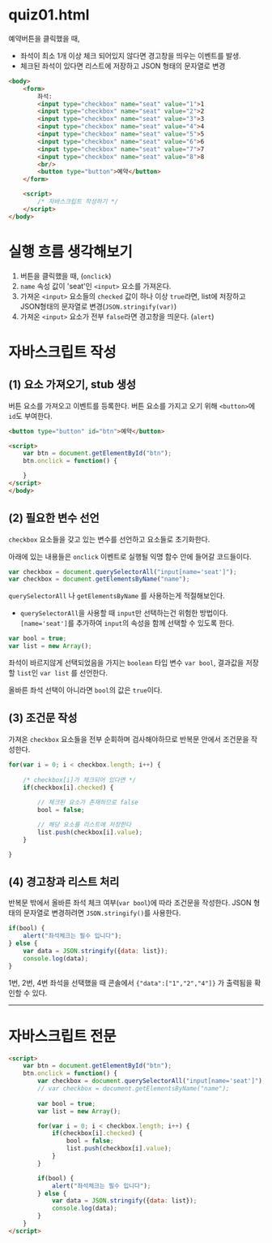 # quiz01.html
예약버튼을 클릭했을 때,
- 좌석이 최소 1개 이상 체크 되어있지 않다면 경고창을 띄우는 이벤트를 발생.
- 체크된 좌석이 있다면 리스트에 저장하고 JSON 형태의 문자열로 변경

```html
<body>
    <form>
        좌석: 
        <input type="checkbox" name="seat" value="1">1
        <input type="checkbox" name="seat" value="2">2
        <input type="checkbox" name="seat" value="3">3
        <input type="checkbox" name="seat" value="4">4
        <input type="checkbox" name="seat" value="5">5
        <input type="checkbox" name="seat" value="6">6
        <input type="checkbox" name="seat" value="7">7
        <input type="checkbox" name="seat" value="8">8
        <br/>
        <button type="button">예약</button>
    </form>

    <script>
        /* 자바스크립트 작성하기 */
    </script>
</body>
```

# 실행 흐름 생각해보기
1. 버튼을 클릭했을 때, (```onclick```)
2. ```name``` 속성 값이 'seat'인 ```<input>``` 요소를 가져온다.
3. 가져온 ```<input>``` 요소들의 ```checked``` 값이 하나 이상 ```true```라면, list에 저장하고 JSON형태의 문자열로 변경(```JSON.stringify(var)```)
4. 가져온 ```<input>``` 요소가 전부 ```false```라면 경고창을 띄운다. (```alert```)

# 자바스크립트 작성
## (1) 요소 가져오기, stub 생성
버튼 요소를 가져오고 이벤트를 등록한다. 버튼 요소를 가지고 오기 위해 ```<button>```에 ```id```도 부여한다.
```html
<button type="button" id="btn">예약</button>
```
```html
<script>
    var btn = document.getElementById("btn");
    btn.onclick = function() {

    }
</script>
</body>
```

## (2) 필요한 변수 선언
```checkbox``` 요소들을 갖고 있는 변수를 선언하고 요소들로 초기화한다.

아래에 있는 내용들은 ```onclick``` 이벤트로 실행될 익명 함수 안에 들어갈 코드들이다.
```javascript
var checkbox = document.querySelectorAll("input[name='seat']");
var checkbox = document.getElementsByName("name");
```
```querySelectorAll``` 나 ```getElementsByName``` 를 사용하는게 적절해보인다.
* ```querySelectorAll```을 사용할 때 ```input```만 선택하는건 위험한 방법이다. ```[name='seat']```를 추가하여 ```input```의 속성을 함께 선택할 수 있도록 한다.

```javascript
var bool = true;
var list = new Array();
```
좌석이 바르지않게 선택되었음을 가지는 ```boolean``` 타입 변수 ```var bool```, 결과값을 저장할 ```list```인 ```var list``` 를 선언한다.

올바른 좌석 선택이 아니라면 ```bool```의 값은 ```true```이다.

## (3) 조건문 작성
가져온 ```checkbox``` 요소들을 전부 순회하며 검사해야하므로 반복문 안에서 조건문을 작성한다.
```javascript
for(var i = 0; i < checkbox.length; i++) {
    
    /* checkbox[i]가 체크되어 있다면 */
    if(checkbox[i].checked) {
        
        // 체크된 요소가 존재하므로 false
        bool = false; 

        // 해당 요소를 리스트에 저장한다
        list.push(checkbox[i].value);
    }

}
```
## (4) 경고창과 리스트 처리
반복문 밖에서 올바른 좌석 체크 여부(```var bool```)에 따라 조건문을 작성한다. 
JSON 형태의 문자열로 변경하려면 ```JSON.stringify()```를 사용한다.

```javascript
if(bool) {
    alert("좌석체크는 필수 입니다");
} else {
    var data = JSON.stringify({data: list});
    console.log(data);
}
```
1번, 2번, 4번 좌석을 선택했을 때 콘솔에서 ```{"data":["1","2","4"]}``` 가 출력됨을 확인할 수 있다.

---
# 자바스크립트 전문
```html
<script>
    var btn = document.getElementById("btn");
    btn.onclick = function() {
        var checkbox = document.querySelectorAll("input[name='seat']");
        // var checkbox = document.getElementsByName("name");
        
        var bool = true;
        var list = new Array();

        for(var i = 0; i < checkbox.length; i++) {
            if(checkbox[i].checked) {
                bool = false; 
                list.push(checkbox[i].value);
            }
        }

        if(bool) {
            alert("좌석체크는 필수 입니다");
        } else {
            var data = JSON.stringify({data: list});
            console.log(data);
        }
    }
</script>
```